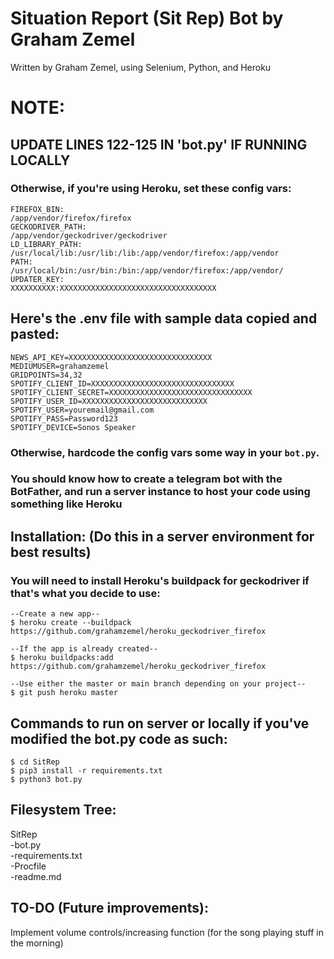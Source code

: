 # Situation Report (Sit Rep) Bot by Graham Zemel
Written by Graham Zemel, using Selenium, Python, and Heroku
# NOTE: 
## UPDATE LINES 122-125 IN 'bot.py' IF RUNNING LOCALLY  
### Otherwise, if you're using Heroku, set these config vars:
```
FIREFOX_BIN:
/app/vendor/firefox/firefox
GECKODRIVER_PATH:
/app/vendor/geckodriver/geckodriver
LD_LIBRARY_PATH:
/usr/local/lib:/usr/lib:/lib:/app/vendor/firefox:/app/vendor
PATH:
/usr/local/bin:/usr/bin:/bin:/app/vendor/firefox:/app/vendor/
UPDATER_KEY:  
XXXXXXXXXX:XXXXXXXXXXXXXXXXXXXXXXXXXXXXXXXXXXX

```

## Here's the .env file with sample data copied and pasted:
```
NEWS_API_KEY=XXXXXXXXXXXXXXXXXXXXXXXXXXXXXXXX
MEDIUMUSER=grahamzemel
GRIDPOINTS=34,32
SPOTIFY_CLIENT_ID=XXXXXXXXXXXXXXXXXXXXXXXXXXXXXXXX
SPOTIFY_CLIENT_SECRET=XXXXXXXXXXXXXXXXXXXXXXXXXXXXXXXX
SPOTIFY_USER_ID=XXXXXXXXXXXXXXXXXXXXXXXXXXXX
SPOTIFY_USER=youremail@gmail.com
SPOTIFY_PASS=Password123
SPOTIFY_DEVICE=Sonos Speaker
```
### Otherwise, hardcode the config vars some way in your `bot.py`.  

### You should know how to create a telegram bot with the BotFather, and run a server instance to host your code using something like Heroku  
## Installation: (Do this in a server environment for best results)

### You will need to install Heroku's buildpack for geckodriver if that's what you decide to use:

```shell
--Create a new app--
$ heroku create --buildpack https://github.com/grahamzemel/heroku_geckodriver_firefox

--If the app is already created--
$ heroku buildpacks:add https://github.com/grahamzemel/heroku_geckodriver_firefox

--Use either the master or main branch depending on your project--
$ git push heroku master
```
## Commands to run on server or locally if you've modified the bot.py code as such:
```
$ cd SitRep  
$ pip3 install -r requirements.txt  
$ python3 bot.py
```
## Filesystem Tree:  
SitRep  
-bot.py  
-requirements.txt  
-Procfile  
-readme.md  

## TO-DO (Future improvements):
Implement volume controls/increasing function (for the song playing stuff in the morning)
